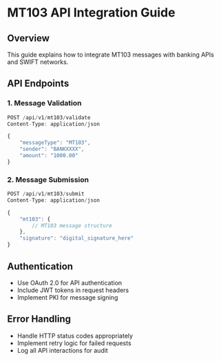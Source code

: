 # MT103 API Integration Guide

## Overview

This guide explains how to integrate MT103 messages with banking APIs and SWIFT networks.

## API Endpoints

### 1. Message Validation
```javascript
POST /api/v1/mt103/validate
Content-Type: application/json

{
    "messageType": "MT103",
    "sender": "BANKXXXX",
    "amount": "1000.00"
}
```

### 2. Message Submission
```javascript
POST /api/v1/mt103/submit
Content-Type: application/json

{
    "mt103": {
        // MT103 message structure
    },
    "signature": "digital_signature_here"
}
```

## Authentication

- Use OAuth 2.0 for API authentication
- Include JWT tokens in request headers
- Implement PKI for message signing

## Error Handling

- Handle HTTP status codes appropriately
- Implement retry logic for failed requests
- Log all API interactions for audit
